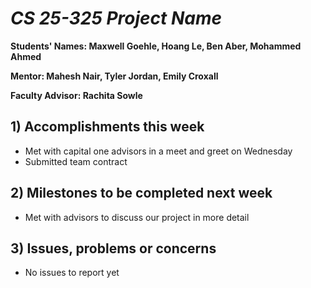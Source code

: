 # *CS 25-325 Project Name*

**Students' Names: Maxwell Goehle, Hoang Le, Ben Aber, Mohammed Ahmed**

**Mentor: Mahesh Nair, Tyler Jordan, Emily Croxall**

**Faculty Advisor: Rachita Sowle**

## 1) Accomplishments this week ##
   - Met with capital one advisors in a meet and greet on Wednesday
   - Submitted team contract

## 2) Milestones to be completed next week ##
   - Met with advisors to discuss our project in more detail

## 3) Issues, problems or concerns ##
   - No issues to report yet
   


